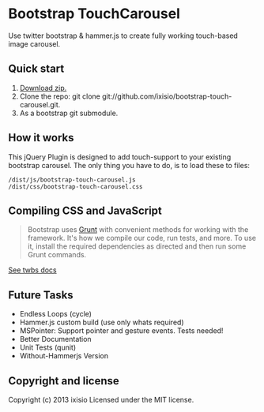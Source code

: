 
# Bootstrap TouchCarousel

Use twitter bootstrap & hammer.js to create fully working touch-based image carousel.

## Quick start

1. [Download zip.](https://github.com/ixisio/bootstrap-touch-carousel/archive/master.zip)
2. Clone the repo: git clone git://github.com/ixisio/bootstrap-touch-carousel.git.
3. As a bootstrap git submodule.

## How it works

This jQuery Plugin is designed to add touch-support to your existing bootstrap carousel. The only thing you have to do, is to load these to files:

```
/dist/js/bootstrap-touch-carousel.js
/dist/css/bootstrap-touch-carousel.css
```

## Compiling CSS and JavaScript

> Bootstrap uses [Grunt](http://gruntjs.com/) with convenient methods for working with the framework. It's how we compile our code, run tests, and more. To use it, install the required dependencies as directed and then run some Grunt commands.

[See twbs docs](https://github.com/twbs/bootstrap/blob/master/README.md)

## Future Tasks

* Endless Loops (cycle)
* Hammer.js custom build (use only whats required)
* MSPointer: Support pointer and gesture events. Tests needed!
* Better Documentation
* Unit Tests (qunit)
* Without-Hammerjs Version

## Copyright and license

Copyright (c) 2013 ixisio Licensed under the MIT license.
